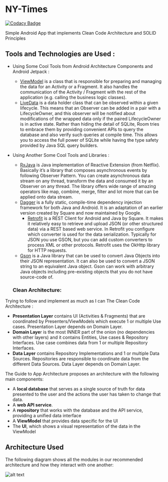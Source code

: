 # NY-Times

[![Codacy Badge](https://api.codacy.com/project/badge/Grade/325630c3e6d04d269fa9b76995f762a6)](https://app.codacy.com/app/alishawky212/NY-Times?utm_source=github.com&utm_medium=referral&utm_content=alishawky212/NY-Times&utm_campaign=Badge_Grade_Dashboard)

Simple Android App that implements Clean Code Architecture and SOLID Principles


## Tools and Technologies are Used :

- Using Some Cool Tools from Android Architecture Components and Android Jetpack :
	 - [ViewModel](https://developer.android.com/topic/libraries/architecture/viewmodel) is a class that is responsible for preparing and managing the data for an Activity or a Fragment. It also handles the communication of the Activity / Fragment with the rest of the application (e.g. calling the business logic classes).
	 - [LiveData](https://developer.android.com/topic/libraries/architecture/livedata) is a data holder class that can be observed within a given lifecycle. This means that an Observer can be added in a pair with a LifecycleOwner, and this observer will be notified about modifications of the wrapped data only if the paired LifecycleOwner is in active state.
     Rather than hiding the detail of SQLite, Room tries to embrace them by providing convenient APIs to query the database and also verify such queries at compile time. This allows you to access the full power of SQLite while having the type safety provided by Java SQL query builders.
 - Using Another Some Cool Tools and Libraries :
   - [RxJava](https://github.com/ReactiveX/RxAndroid) is Java implementation of Reactive Extension (from Netflix). Basically it’s a library that composes asynchronous events by following Observer Pattern. You can create asynchronous data stream on any thread, transform the data and consumed it by an Observer on any thread. The library offers wide range of amazing operators like map, combine, merge, filter and lot more that can be applied onto data stream.
   - [Dagger](https://google.github.io/dagger/) is a fully static, compile-time dependency injection framework for both Java and Android. It is an adaptation of an earlier version created by Square and now maintained by Google.
	 - [Retrofit](http://square.github.io/retrofit/) is a REST Client for Android and Java by Square. It makes it relatively easy to retrieve and upload JSON (or other structured data) via a REST based web service. In Retrofit you configure which converter is used for the data serialization. Typically for JSON you use GSON, but you can add custom converters to process XML or other protocols. Retrofit uses the OkHttp library for HTTP requests.
   - [Gson](https://github.com/google/gson) is a Java library that can be used to convert Java Objects into their JSON representation. It can also be used to convert a JSON string to an equivalent Java object. Gson can work with arbitrary Java objects including pre-existing objects that you do not have source-code of.
   
   ### Clean Architecture:


Trying to follow and implement as much as I can The Clean Code Architecture : 
- **Presentation Layer** contains UI (Activities & Fragments) that are coordinated by Presenters/ViewModels which execute 1 or multiple Use cases. Presentation Layer depends on Domain Layer.
- **Domain Laye**r is the most INNER part of the onion (no dependencies with other layers) and it contains Entities, Use cases & Repository Interfaces. Use case combines data from 1 or multiple Repository Interfaces.
- **Data Layer** contains Repository Implementations and 1 or multiple Data Sources. Repositories are responsible to coordinate data from the different Data Sources. Data Layer depends on Domain Layer.

The  Guide to App Architecture proposes an architecture with the following main components:
-   A **local database** that serves as a single source of truth for data presented to the user and the actions the user has taken to change that data.
-   A **web API service**.
-   A **repository** that works with the database and the API service, providing a unified data interface
-   A **ViewModel** that provides data specific for the UI
-   The **UI**, which shows a visual representation of the data in the ViewModel

## Architecture Used


The following diagram shows all the modules in our recommended architecture and how they interact with one another:

![alt text](https://cdn-images-1.medium.com/max/800/1*Y5BEVDmFwJlH7qeKdvtyAQ.png)
